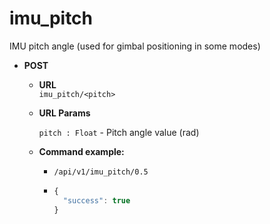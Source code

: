 imu_pitch
=====
IMU pitch angle
(used for gimbal positioning in some modes)

* **POST**

  * **URL**  
    `imu_pitch/<pitch>`
    
  * **URL Params**  
    
    `pitch : Float` - Pitch angle value (rad)
      
  * **Command example:**
    * `/api/v1/imu_pitch/0.5`
    * ```javascript
      {
        "success": true
      }
      ```


